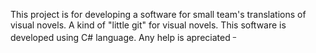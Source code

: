 This project is for developing a software for small team's translations of visual novels.
A kind of "little git" for visual novels.
This software is developed using C# language.
Any help is apreciated <sup>_</sup>